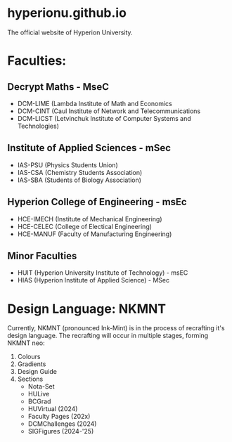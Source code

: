 # hyperionu.github.io
The official website of Hyperion University.
# Faculties:
## Decrypt Maths - MseC
- DCM-LIME (Lambda Institute of Math and Economics
- DCM-CINT (Caul Institute of Network and Telecommunications
- DCM-LICST (Letvinchuk Institute of Computer Systems and Technologies)
## Institute of Applied Sciences - mSec
- IAS-PSU (Physics Students Union)
- IAS-CSA (Chemistry Students Association)
- IAS-SBA (Students of Biology Association)
## Hyperion College of Engineering - msEc
- HCE-IMECH (Institute of Mechanical Engineering)
- HCE-CELEC (College of Electical Engineering)
- HCE-MANUF (Faculty of Manufacturing Engineering)
## Minor Faculties
- HUIT (Hyperion University Institute of Technology) - msEC
- HIAS (Hyperion Institute of Applied Science) - MSec
# Design Language: NKMNT
Currently, NKMNT (pronounced Ink-Mint) is in the process of recrafting it's design language. The recrafting will occur in multiple stages, forming NKMNT neo:
1. Colours
2. Gradients
3. Design Guide
4. Sections
   -  Nota-Set
   -  HULive 
   -  BCGrad 
   -  HUVirtual (2024)
   -  Faculty Pages (202x)
   -  DCMChallenges (2024)
   -  SIGFigures (2024-'25)
